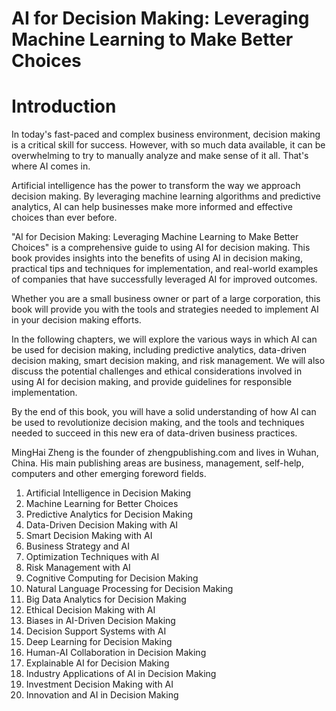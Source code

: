 # AI for Decision Making: Leveraging Machine Learning to Make Better Choices

# Introduction

In today's fast-paced and complex business environment, decision making is a critical skill for success. However, with so much data available, it can be overwhelming to try to manually analyze and make sense of it all. That's where AI comes in.

Artificial intelligence has the power to transform the way we approach decision making. By leveraging machine learning algorithms and predictive analytics, AI can help businesses make more informed and effective choices than ever before.

"AI for Decision Making: Leveraging Machine Learning to Make Better Choices" is a comprehensive guide to using AI for decision making. This book provides insights into the benefits of using AI in decision making, practical tips and techniques for implementation, and real-world examples of companies that have successfully leveraged AI for improved outcomes.

Whether you are a small business owner or part of a large corporation, this book will provide you with the tools and strategies needed to implement AI in your decision making efforts.

In the following chapters, we will explore the various ways in which AI can be used for decision making, including predictive analytics, data-driven decision making, smart decision making, and risk management. We will also discuss the potential challenges and ethical considerations involved in using AI for decision making, and provide guidelines for responsible implementation.

By the end of this book, you will have a solid understanding of how AI can be used to revolutionize decision making, and the tools and techniques needed to succeed in this new era of data-driven business practices.

MingHai Zheng is the founder of zhengpublishing.com and lives in Wuhan, China. His main publishing areas are business, management, self-help, computers and other emerging foreword fields.



1. Artificial Intelligence in Decision Making
2. Machine Learning for Better Choices
3. Predictive Analytics for Decision Making
4. Data-Driven Decision Making with AI
5. Smart Decision Making with AI
6. Business Strategy and AI
7. Optimization Techniques with AI
8. Risk Management with AI
9. Cognitive Computing for Decision Making
10. Natural Language Processing for Decision Making
11. Big Data Analytics for Decision Making
12. Ethical Decision Making with AI
13. Biases in AI-Driven Decision Making
14. Decision Support Systems with AI
15. Deep Learning for Decision Making
16. Human-AI Collaboration in Decision Making
17. Explainable AI for Decision Making
18. Industry Applications of AI in Decision Making
19. Investment Decision Making with AI
20. Innovation and AI in Decision Making

